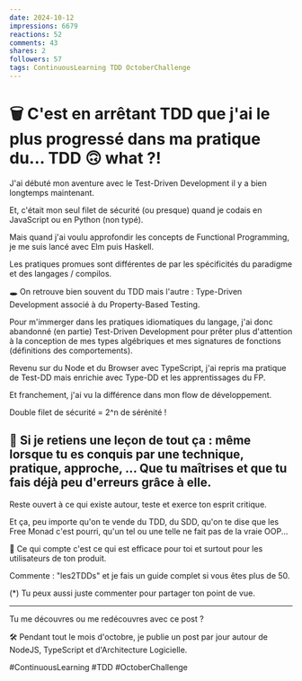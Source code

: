 ```yaml
---
date: 2024-10-12
impressions: 6679
reactions: 52
comments: 43
shares: 2
followers: 57
tags: ContinuousLearning TDD OctoberChallenge
---
```


# 🗑️ C'est en arrêtant TDD que j'ai le plus progressé dans ma pratique du... TDD 🙃 what ?!

J'ai débuté mon aventure avec le Test-Driven Development il y a bien longtemps maintenant.

Et, c'était mon seul filet de sécurité (ou presque) quand je codais en JavaScript ou en Python (non typé).

Mais quand j'ai voulu approfondir les concepts de Functional Programming, je me suis lancé avec Elm puis Haskell.

Les pratiques promues sont différentes de par les spécificités du paradigme et des langages / compilos.

🕳️ On retrouve bien souvent du TDD mais l'autre : Type-Driven Development associé à du Property-Based Testing.

Pour m'immerger dans les pratiques idiomatiques du langage, j'ai donc abandonné (en partie) Test-Driven Development pour prêter plus d'attention à la conception de mes types algébriques et mes signatures de fonctions (définitions des comportements).

Revenu sur du Node et du Browser avec TypeScript, j'ai repris ma pratique de Test-DD mais enrichie avec Type-DD et les apprentissages du FP.

Et franchement, j'ai vu la différence dans mon flow de développement.

Double filet de sécurité = 2^n de sérénité !

## 🧠 Si je retiens une leçon de tout ça : même lorsque tu es conquis par une technique, pratique, approche, ... Que tu maîtrises et que tu fais déjà peu d'erreurs grâce à elle.

Reste ouvert à ce qui existe autour, teste et exerce ton esprit critique.

Et ça, peu importe qu'on te vende du TDD, du SDD, qu'on te dise que les Free Monad c'est pourri, qu'un tel ou une telle ne fait pas de la vraie OOP...

💪 Ce qui compte c'est ce qui est efficace pour toi et surtout pour les utilisateurs de ton produit.

Commente : "les2TDDs" et je fais un guide complet si vous êtes plus de 50.

(\*) Tu peux aussi juste commenter pour partager ton point de vue.

---

Tu me découvres ou me redécouvres avec ce post ?

🛠️ Pendant tout le mois d'octobre, je publie un post par jour autour de NodeJS, TypeScript et d'Architecture Logicielle.

#ContinuousLearning #TDD #OctoberChallenge
